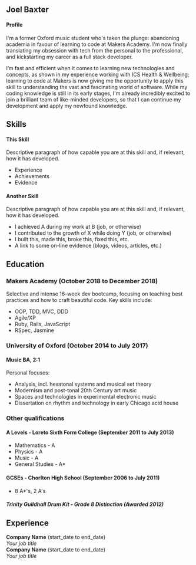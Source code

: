 ## Joel Baxter

#### Profile

I'm a former Oxford music student who's taken the plunge: abandoning academia in favour of learning to code at Makers Academy. I'm now finally translating my obsession with tech from the personal to the professional, and kickstarting my career as a full stack developer.

I’m fast and efficient when it comes to learning new technologies and concepts, as shown in my experience working with ICS Health & Wellbeing; learning to code at Makers is now giving me the opportunity to apply this skill to understanding the vast and fascinating world of software. While my coding knowledge is still in its early stages, I'm already incredibly excited to join a brilliant team of like-minded developers, so that I can continue my development and apply my newfound knowledge.

## Skills

#### This Skill

Descriptive paragraph of how capable you are at this skill and, if relevant, how it has developed.

- Experience
- Achievements
- Evidence

#### Another Skill

Descriptive paragraph of how capable you are at this skill and, if relevant, how it has developed.

- I achieved A during my work at B (job, or otherwise)
- I contributed to the growth of X while doing Y (job, or otherwise)
- I built this, made this, broke this, fixed this, etc.
- A link to some on-line evidence (blogs, videos, articles, etc.)

## Education
### Makers Academy (October 2018 to December 2018)

Selective and intense 16-week dev bootcamp, focusing on teaching best practices and how to craft beautiful code. Key skills include:

* OOP, TDD, MVC, DDD
* Agile/XP
* Ruby, Rails, JavaScript
* RSpec, Jasmine

### University of Oxford (October 2014 to July 2017)
#### Music BA, 2:1

Personal focuses:
* Analysis, incl. hexatonal systems and musical set theory
* Modernism and post-tonal 20th Century art music
* Spaces and technologies in experimental electronic music
* Dissertation on rhythm and technology in early Chicago acid house

### Other qualifications
#### A Levels - Loreto Sixth Form College (September 2011 to July 2013)
* Mathematics - A
* Physics - A
* Music - A
* General Studies - A*

#### GCSEs - Chorlton High School (September 2006 to July 2011)
* 8 A*'s, 2 A's

##### Trinity Guildhall Drum Kit - Grade 8 Distinction (Awarded 2012)

## Experience

**Company Name** (start_date to end_date)    
*Your job title*  
**Company Name** (start_date to end_date)   
*Your job title*  




